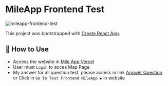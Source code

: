 # MileApp Frontend Test

![mileapp-frontend-test](https://gitlab.com/zhafhy/mileapp-test/-/raw/master/public/assets/images/mileapp-test-frontend.png)

This project was bootstrapped with [Create React App](https://github.com/facebook/create-react-app).

## 📝 How to Use

-   Access the website in [Mile App Vercel](https://mileapp-test.vercel.app/)
-   User must `Login` to acces Map Page
-   My answer for all question test, please access in link [Answer Question](https://mileapp-test.vercel.app/exam) or Click in `Go To Test Frontend MileApp ▶️` in website
